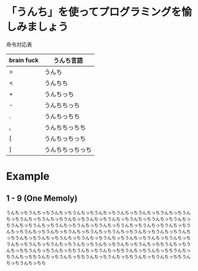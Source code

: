 # 「うんち」を使ってプログラミングを愉しみましょう

命令対応表

| brain fuck | うんち言語 |
| - | - |
| > | うんち |
| < | うんちち |
| + | うんちっち |
| - | うんちちっち |
| . | うんちっちち |
| , | うんちちっちち |
| [ | うんちっちっち |
| ] | うんちちっちっち |

# Example

## 1 - 9 (One Memoly)
```
うんちっちうんちっちうんちっちうんちっちうんちっちうんちっちうんちっちうんちっちうんちっちうんちっちうんちっちうんちっちうんちっちうんちっちうんちっちうんちっちうんちっちうんちっちうんちっちうんちっちうんちっちうんちっちうんちっちうんちっちうんちっちうんちっちうんちっちうんちっちうんちっちうんちっちうんちっちうんちっちうんちっちうんちっちうんちっちうんちっちうんちっちうんちっちうんちっちうんちっちうんちっちうんちっちうんちっちうんちっちうんちっちうんちっちうんちっちうんちっちうんちっちちうんちっちうんちっちちうんちっちうんちっちちうんちっちうんちっちちうんちっちうんちっちちうんちっちうんちっちちうんちっちうんちっちちうんちっちうんちっちちうんちっちうんちっちちうんちっちうんちっちち
```

